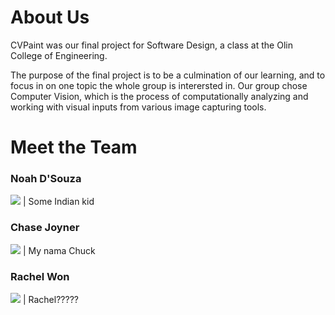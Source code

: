 # About Us

CVPaint was our final project for Software Design, a class at the Olin College of Engineering.

The purpose of the final project is to be a culmination of our learning, and to focus in on one topic the whole group is interersted in. Our group chose Computer Vision, which is the process of computationally analyzing and working with visual inputs from various image capturing tools.

# Meet the Team

### Noah D'Souza
![](https://raw.githubusercontent.com/noahdsouza/CVPaint/master/docs/images/sideBySide.gif)  |  Some Indian kid

### Chase Joyner
![](https://raw.githubusercontent.com/noahdsouza/CVPaint/master/docs/images/sideBySide.gif)  |  My nama Chuck

### Rachel Won
![](https://raw.githubusercontent.com/noahdsouza/CVPaint/master/docs/images/sideBySide.gif)  |  Rachel?????
